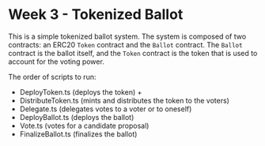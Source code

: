# Week 3 - Tokenized Ballot

This is a simple tokenized ballot system. The system is composed of two contracts: an ERC20 `Token` contract and the `Ballot` contract. The `Ballot` contract is the ballot itself, and the `Token` contract is the token that is used to account for the voting power.

The order of scripts to run:

- DeployToken.ts (deploys the token) +
- DistributeToken.ts (mints and distributes the token to the voters)
- Delegate.ts (delegates votes to a voter or to oneself)
- DeployBallot.ts (deploys the ballot)
- Vote.ts (votes for a candidate proposal)
- FinalizeBallot.ts (finalizes the ballot)
